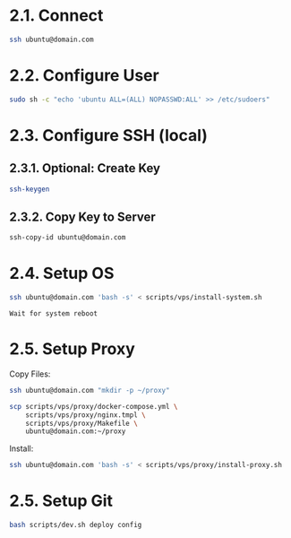 # 2.1. Connect

```bash
ssh ubuntu@domain.com
```

# 2.2. Configure User

```bash
sudo sh -c "echo 'ubuntu ALL=(ALL) NOPASSWD:ALL' >> /etc/sudoers"
```

# 2.3. Configure SSH (local)

## 2.3.1. Optional: Create Key

```bash
ssh-keygen
```

## 2.3.2. Copy Key to Server

```bash
ssh-copy-id ubuntu@domain.com
```

# 2.4. Setup OS

```bash
ssh ubuntu@domain.com 'bash -s' < scripts/vps/install-system.sh
```

`Wait for system reboot`

# 2.5. Setup Proxy

Copy Files:

```bash
ssh ubuntu@domain.com "mkdir -p ~/proxy"

scp scripts/vps/proxy/docker-compose.yml \
    scripts/vps/proxy/nginx.tmpl \
    scripts/vps/proxy/Makefile \
    ubuntu@domain.com:~/proxy
```

Install:

```bash
ssh ubuntu@domain.com 'bash -s' < scripts/vps/proxy/install-proxy.sh
```

# 2.5. Setup Git

```bash
bash scripts/dev.sh deploy config
```
